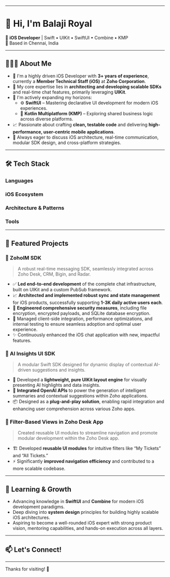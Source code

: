 -----

# 👋 Hi, I'm Balaji Royal

🎯 **iOS Developer** | Swift • UIKit • SwiftUI • Combine • KMP  
📍 Based in Chennai, India

-----

## 👨🏻‍💻 About Me

  - 💼 I'm a highly driven iOS Developer with **3+ years of experience**, currently a **Member Technical Staff (iOS)** at **Zoho Corporation**.
  - 🚀 My core expertise lies in **architecting and developing scalable SDKs** and real-time chat features, primarily leveraging **UIKit**.
  - 🌱 I'm actively expanding my horizons:
      - ⚙️ **SwiftUI** – Mastering declarative UI development for modern iOS experiences.
      - 🔀 **Kotlin Multiplatform (KMP)** – Exploring shared business logic across diverse platforms.
  - 📈 Passionate about crafting **clean, testable code** and delivering **high-performance, user-centric mobile applications**.
  - 💬 Always eager to discuss iOS architecture, real-time communication, modular SDK design, and cross-platform strategies.

-----

## 🛠️ Tech Stack

### Languages

### iOS Ecosystem

### Architecture & Patterns

### Tools

-----

## 📂 Featured Projects

### 🔹 ZohoIM SDK

> A robust real-time messaging SDK, seamlessly integrated across Zoho Desk, CRM, Bigin, and Radar.

  - ✅ **Led end-to-end development** of the complete chat infrastructure, built on UIKit and a custom PubSub framework.
  - 📈 **Architected and implemented robust sync and state management** for iOS products, successfully supporting **1-3K daily active users each**.
  - 🔐 **Engineered comprehensive security measures**, including file encryption, encrypted payloads, and SQLite database encryption.
  - 🔄 Managed client-side integration, performance optimizations, and internal testing to ensure seamless adoption and optimal user experience.
  - ✨ Continuously enhanced the iOS chat application with new, impactful features.

### 🔹 AI Insights UI SDK

> A modular Swift SDK designed for dynamic display of contextual AI-driven suggestions and insights.

  - 🎨 Developed a **lightweight, pure UIKit layout engine** for visually presenting AI highlights and data insights.
  - 🤖 **Integrated OpenAI APIs** to power the generation of intelligent summaries and contextual suggestions within Zoho applications.
  - 📦 Designed as a **plug-and-play solution**, enabling rapid integration and enhancing user comprehension across various Zoho apps.

### 🔹 Filter-Based Views in Zoho Desk App

> Created reusable UI modules to streamline navigation and promote modular development within the Zoho Desk app.

  - 🏗️ Developed **reusable UI modules** for intuitive filters like “My Tickets” and “All Tickets.”
  - ⚡ Significantly **improved navigation efficiency** and contributed to a more scalable codebase.

-----

## 🌱 Learning & Growth

  - Advancing knowledge in **SwiftUI** and **Combine** for modern iOS development paradigms.
  - Deep diving into **system design** principles for building highly scalable iOS architectures.
  - Aspiring to become a well-rounded iOS expert with strong product vision, mentoring capabilities, and hands-on execution across all layers.

-----

## 📫 Let's Connect\!

[](https://www.linkedin.com/in/balaji-royal)
[](mailto:balajiroyalterla007@gmail.com)

-----

Thanks for visiting\! 🌟
